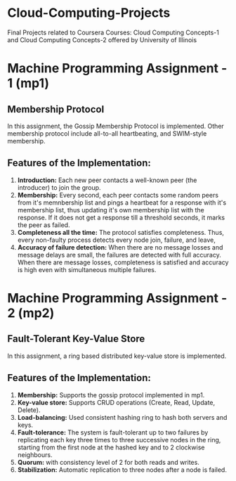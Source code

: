 # Cloud-Computing-Projects
Final Projects related to Coursera Courses: Cloud Computing Concepts-1 and Cloud Computing Concepts-2 offered by
University of Illinois

# Machine Programming Assignment - 1 (mp1)
## Membership Protocol
In this assignment, the Gossip Membership Protocol is implemented. Other membership protocol include all-to-all heartbeating, and SWIM-style membership.

## Features of the Implementation:
1) **Introduction:** Each new peer contacts a well-known peer (the introducer) to join the group.
2) **Membership:** Every second, each peer contacts some random peers from it's memnbership list and pings a heartbeat for a response with it's membership list, thus updating it's own membership list with the response. If it does not get a response till a threshold seconds, it marks the peer as failed.
3) **Completeness all the time:** The protocol satisfies completeness. Thus, every non-faulty process detects every node join, failure, and leave, 
4) **Accuracy of failure detection:** When there are no message losses and message delays are small, the failures are detected with full accuracy. When there are message losses, completeness is satisfied and accuracy is high even with simultaneous multiple failures.

# Machine Programming Assignment - 2 (mp2)
## Fault-Tolerant Key-Value Store
In this assignment, a ring based distributed key-value store is implemented.

## Features of the Implementation:
1) **Membership:** Supports the gossip protocol implemented in mp1.
2) **Key-value store:** Supports CRUD operations (Create, Read, Update, Delete).
3) **Load-balancing:** Used consistent hashing ring to hash both servers and keys.
4) **Fault-tolerance:** The system is fault-tolerant up to two failures by replicating each key three times to three successive nodes in the ring, starting from the first node at the hashed key and to 2 clockwise neighbours.
5) **Quorum:** with consistency level of 2 for both reads and writes.
6) **Stabilization:** Automatic replication to three nodes after a node is failed.
